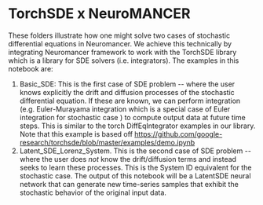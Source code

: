 # TorchSDE x NeuroMANCER

These folders illustrate how one might solve two cases of stochastic differential equations in Neuromancer. We achieve this technically by integrating Neuromancer framework to work with the TorchSDE library which is a library for SDE solvers (i.e. integrators). The examples in this notebook are: 

1. Basic_SDE: This is the first case of SDE problem -- where the user knows explicitly the drift and diffusion processes of the stochastic differential equation. If these are known, we can perform integration (e.g. Euler-Murayama integration which is a special case of Euler integration for stochastic case ) to compute output data at future time steps. This is similar to the torch DiffEqIntegrator examples in our library. Note that this example is based off https://github.com/google-research/torchsde/blob/master/examples/demo.ipynb
2. Latent_SDE_Lorenz_System. This is the second case of SDE problem -- where the user does *not* know the drift/diffusion terms and instead seeks to learn these processes. This is the System ID equivalent for the stochastic case. The output of this notebook will be a LatentSDE neural network that can generate new time-series samples that exhibit the stochastic behavior of the original input data. 
